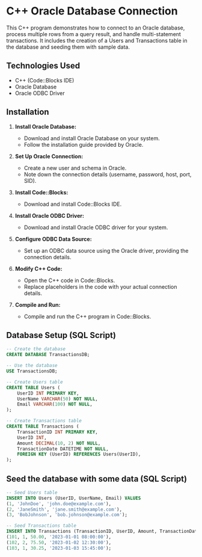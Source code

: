 # C++ Oracle Database Connection

This C++ program demonstrates how to connect to an Oracle database, process multiple rows from a query result, and handle multi-statement transactions. It includes the creation of a Users and Transactions table in the database and seeding them with sample data.

## Technologies Used

- C++ (Code::Blocks IDE)
- Oracle Database
- Oracle ODBC Driver

## Installation

1. **Install Oracle Database:**
   - Download and install Oracle Database on your system.
   - Follow the installation guide provided by Oracle.

2. **Set Up Oracle Connection:**
   - Create a new user and schema in Oracle.
   - Note down the connection details (username, password, host, port, SID).

3. **Install Code::Blocks:**
   - Download and install Code::Blocks IDE.

4. **Install Oracle ODBC Driver:**
   - Download and install Oracle ODBC driver for your system.

5. **Configure ODBC Data Source:**
   - Set up an ODBC data source using the Oracle driver, providing the connection details.

6. **Modify C++ Code:**
   - Open the C++ code in Code::Blocks.
   - Replace placeholders in the code with your actual connection details.

7. **Compile and Run:**
   - Compile and run the C++ program in Code::Blocks.

## Database Setup (SQL Script)

```sql
-- Create the database
CREATE DATABASE TransactionsDB;

-- Use the database
USE TransactionsDB;

-- Create Users table
CREATE TABLE Users (
    UserID INT PRIMARY KEY,
    UserName VARCHAR(50) NOT NULL,
    Email VARCHAR(100) NOT NULL,
);

-- Create Transactions table
CREATE TABLE Transactions (
    TransactionID INT PRIMARY KEY,
    UserID INT,
    Amount DECIMAL(10, 2) NOT NULL,
    TransactionDate DATETIME NOT NULL,
    FOREIGN KEY (UserID) REFERENCES Users(UserID),
);

```

## Seed the database with some data (SQL Script)

```sql
-- Seed Users table
INSERT INTO Users (UserID, UserName, Email) VALUES
(1, 'JohnDoe', 'john.doe@example.com'),
(2, 'JaneSmith', 'jane.smith@example.com'),
(3, 'BobJohnson', 'bob.johnson@example.com');

-- Seed Transactions table
INSERT INTO Transactions (TransactionID, UserID, Amount, TransactionDate) VALUES
(101, 1, 50.00, '2023-01-01 08:00:00'),
(102, 2, 75.50, '2023-01-02 12:30:00'),
(103, 1, 30.25, '2023-01-03 15:45:00');
```


